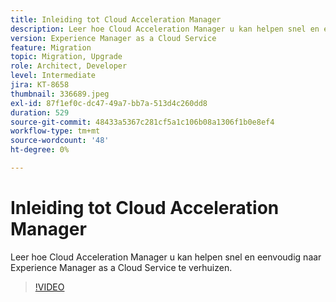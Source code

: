 ```yaml
---
title: Inleiding tot Cloud Acceleration Manager
description: Leer hoe Cloud Acceleration Manager u kan helpen snel en eenvoudig naar Experience Manager as a Cloud Service te verhuizen.
version: Experience Manager as a Cloud Service
feature: Migration
topic: Migration, Upgrade
role: Architect, Developer
level: Intermediate
jira: KT-8658
thumbnail: 336689.jpeg
exl-id: 87f1ef0c-dc47-49a7-bb7a-513d4c260dd8
duration: 529
source-git-commit: 48433a5367c281cf5a1c106b08a1306f1b0e8ef4
workflow-type: tm+mt
source-wordcount: '48'
ht-degree: 0%

---
```


# Inleiding tot Cloud Acceleration Manager

Leer hoe Cloud Acceleration Manager u kan helpen snel en eenvoudig naar Experience Manager as a Cloud Service te verhuizen.

>[!VIDEO](https://video.tv.adobe.com/v/336689?quality=12&learn=on)
